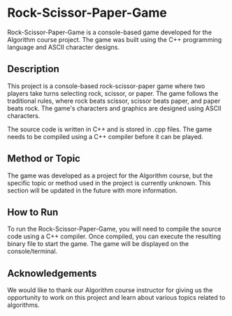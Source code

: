 # Rock-Scissor-Paper-Game
Rock-Scissor-Paper-Game is a console-based game developed for the Algorithm course project. The game was built using the C++ programming language and ASCII character designs.

## Description
This project is a console-based rock-scissor-paper game where two players take turns selecting rock, scissor, or paper. The game follows the traditional rules, where rock beats scissor, scissor beats paper, and paper beats rock. The game's characters and graphics are designed using ASCII characters.

The source code is written in C++ and is stored in .cpp files. The game needs to be compiled using a C++ compiler before it can be played.

## Method or Topic
The game was developed as a project for the Algorithm course, but the specific topic or method used in the project is currently unknown. This section will be updated in the future with more information.

## How to Run
To run the Rock-Scissor-Paper-Game, you will need to compile the source code using a C++ compiler. Once compiled, you can execute the resulting binary file to start the game. The game will be displayed on the console/terminal.

## Acknowledgements
We would like to thank our Algorithm course instructor for giving us the opportunity to work on this project and learn about various topics related to algorithms.
